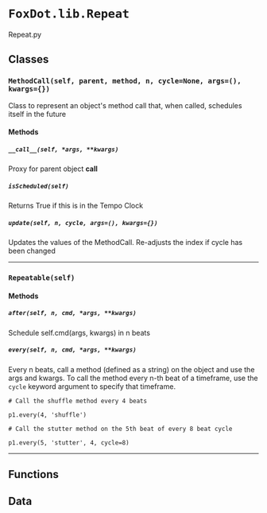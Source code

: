 # `FoxDot.lib.Repeat`

Repeat.py 

## Classes

### `MethodCall(self, parent, method, n, cycle=None, args=(), kwargs={})`

Class to represent an object's method call that,
when called, schedules itself in the future 

#### Methods

##### `__call__(self, *args, **kwargs)`

Proxy for parent object __call__ 

##### `isScheduled(self)`

Returns True if this is in the Tempo Clock 

##### `update(self, n, cycle, args=(), kwargs={})`

Updates the values of the MethodCall. Re-adjusts
the index if cycle has been changed 

---

### `Repeatable(self)`



#### Methods

##### `after(self, n, cmd, *args, **kwargs)`

Schedule self.cmd(args, kwargs) in n beats 

##### `every(self, n, cmd, *args, **kwargs)`

Every n beats, call a method (defined as a string) on the
object and use the args and kwargs. To call the method
every n-th beat of a timeframe, use the `cycle` keyword argument
to specify that timeframe.

```
# Call the shuffle method every 4 beats

p1.every(4, 'shuffle')

# Call the stutter method on the 5th beat of every 8 beat cycle

p1.every(5, 'stutter', 4, cycle=8)

```

---

## Functions

## Data

